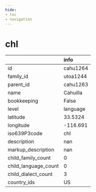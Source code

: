```yaml
---
hide:
- toc
- navigation
---
```

# chl
|                      | info     |
|:---------------------|:---------|
| id                   | cahu1264 |
| family_id            | utoa1244 |
| parent_id            | cahu1263 |
| name                 | Cahuilla |
| bookkeeping          | False    |
| level                | language |
| latitude             | 33.5324  |
| longitude            | -116.691 |
| iso639P3code         | chl      |
| description          | nan      |
| markup_description   | nan      |
| child_family_count   | 0        |
| child_language_count | 0        |
| child_dialect_count  | 3        |
| country_ids          | US       |